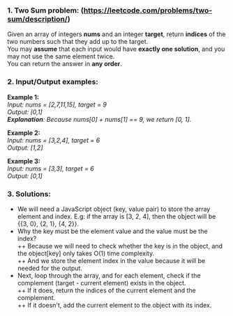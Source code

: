 ### 1. Two Sum problem: (https://leetcode.com/problems/two-sum/description/)
Given an array of integers **nums** and an integer **target**, return **indices** of the two numbers such that they add up to the target. <br>
You may **assume** that each input would have **exactly one solution**, and you may not use the same element twice. <br>
You can return the answer in **any order**.

### 2. Input/Output examples:
**Example 1:** <br>
_Input: nums = [2,7,11,15], target = 9 <br>
Output: [0,1] <br>
**Explanation**: Because nums[0] + nums[1] == 9, we return [0, 1]. <br>_

**Example 2:** <br>
_Input: nums = [3,2,4], target = 6 <br>
Output: [1,2]_

**Example 3:** <br>
_Input: nums = [3,3], target = 6 <br>
Output: [0,1]_

### 3. Solutions:
- We will need a JavaScript object (key, value pair) to store the array element and index. E.g: if the array is [3, 2, 4], then the object will be {{3, 0}, {2, 1}, {4, 2}}.
- Why the key must be the element value and the value must be the index? <br>
++ Because we will need to check whether the key is in the object, and the object[key] only takes O(1) time complexity. <br>
++ And we store the element index in the value because it will be needed for the output. <br>
- Next, loop through the array, and for each element, check if the complement (target - current element) exists in the object. <br />
++ If it does, return the indices of the current element and the complement. <br>
++ If it doesn't, add the current element to the object with its index. <br>



